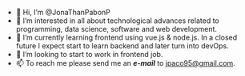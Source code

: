 - 👋 Hi, I’m @JonaThanPabonP
- 👀 I’m interested in all about technological advances related to programming, data science, software and web development.
- 🌱 I’m currently learning frontend using vue.js & node.js. In a closed future I expect start to learn backend and later turn into devOps.
- 💞️ I’m looking to start to work in frontend job.
- 📫 To reach me please send me an **_e-mail_** to [jpaco95@gmail.com](mailto:jpaco95@gmail.com).
<!---
JonaThanPabonP/JonaThanPabonP is a ✨ special ✨ repository because its `README.md` (this file) appears on your GitHub profile.
You can click the Preview link to take a look at your changes.
--->
